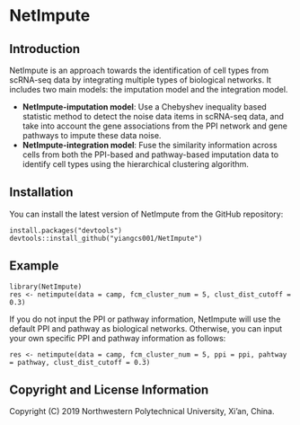 # NetImpute

Introduction
----------
NetImpute is an approach towards the identification of cell types from scRNA-seq data by integrating multiple types of biological networks. It includes two main models: the imputation model and the integration model. 

- **NetImpute-imputation model**: Use a Chebyshev inequality based statistic method to detect the noise data items in scRNA-seq data, and take into account the gene associations from the PPI network and gene pathways to impute these data noise. 
- **NetImpute-integration model**: Fuse the similarity information across cells from both the PPI-based and pathway-based imputation data to identify cell types using the hierarchical clustering algorithm.

Installation
----------
You can install the latest version of NetImpute from the GitHub repository:

	install.packages("devtools")
	devtools::install_github("yiangcs001/NetImpute")

Example
----------
	library(NetImpute)
	res <- netimpute(data = camp, fcm_cluster_num = 5, clust_dist_cutoff = 0.3)
If you do not input the PPI or pathway information, NetImpute will use the default PPI and pathway as biological networks. Otherwise, you can input your own specific PPI and pathway information as follows:

	res <- netimpute(data = camp, fcm_cluster_num = 5, ppi = ppi, pahtway = pathway, clust_dist_cutoff = 0.3)

Copyright and License Information
----------
Copyright (C) 2019 Northwestern Polytechnical University, Xi’an, China.
